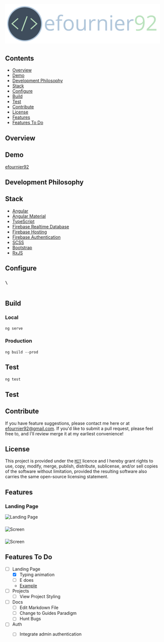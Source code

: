 # ![efournier92](https://raw.githubusercontent.com/efournier92/efournier92/master/src/assets/efournier92_Logo.png)

## Contents
- [Overview](#overview)
- [Demo](#demo)
- [Development Philosophy](#development-philosophy)
- [Stack](#stack)
- [Configure](#configure)
- [Build](#build)
- [Test](#test)
- [Contribute](#contribute)
- [License](#license)
- [Features](#features)
- [Features To Do](#features-to-do)

## Overview

## Demo
[efournier92](https://www.efournier92.com)

## Development Philosophy

## Stack
- [Angular](https://angular.io/)
- [Angular Material](https://material.angular.io/)
- [TypeScript](https://www.typescriptlang.org/)
- [Firebase Realtime Database](https://firebase.google.com/products/realtime-database/)
- [Firebase Hosting](https://firebase.google.com/products/hosting/)
- [Firebase Authentication](https://firebase.google.com/products/auth/)
- [SCSS](https://sass-lang.com)
- [Bootstrap](https://getbootstrap.com/)
- [RxJS](http://reactivex.io/)

## Configure

### `\`

```

```

## Build

### Local
`ng serve`

### Production
`ng build --prod`

## Test
`ng test`

## Test

## Contribute
If you have feature suggestions, please contact me here or at efournier92@gmail.com. If you'd like to submit a pull request, please feel free to, and I'll review merge it at my earliest convenience!

## License
This project is provided under the [`MIT`](https://opensource.org/licenses/MIT) licence and I hereby grant rights to use, copy, modify, merge, publish, distribute, sublicense, and/or sell copies of the software without limitation, provided the resulting software also carries the same open-source licensing statement.

## Features

### Landing Page
![Landing Page]()

###
![Screen]()

###
![Screen]()

## Features To Do
- [ ] Landing Page
  - [X] Typing animation
  - [ ] E does
  - [Example](https://garden-eight.com/)
- [ ] Projects
  - [ ] View Project Styling
- [ ] Docs
  - [ ] Edit Markdown File
  - [ ] Change to Guides Paradigm
  - [ ] Hunt Bugs
- [ ] Auth
  - [ ] Integrate admin authentication

